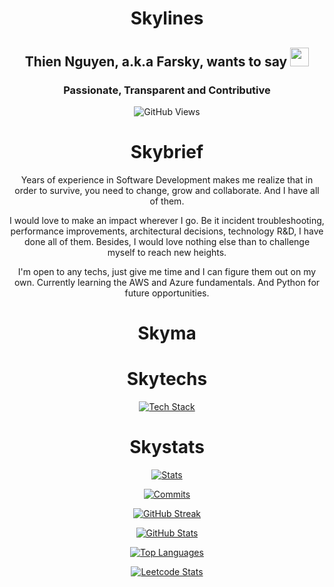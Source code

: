 <!--
**Farsky/Farsky** is a ✨ _special_ ✨ repository because its `README.md` (this file) appears on your GitHub profile.

Here are some ideas to get you started:

- 🔭 I’m currently working on ...
- 🌱 I’m currently learning ...
- 👯 I’m looking to collaborate on ...
- 🤔 I’m looking for help with ...
- 💬 Ask me about ...
- 📫 How to reach me: ...
- 😄 Pronouns: ...
- ⚡ Fun fact: ...
-->

<div align="center">
  
# Skylines

## Thien Nguyen, a.k.a Farsky, wants to say <img src="https://media.giphy.com/media/hvRJCLFzcasrR4ia7z/giphy.gif" style="width: 30px;" />

### Passionate, Transparent and Contributive

![GitHub Views](https://komarev.com/ghpvc/?username=Farsky&color=orange&abbreviated=true)

# Skybrief
Years of experience in Software Development makes me realize that in order to survive, you need to change, grow and collaborate. And I have all of them.

I would love to make an impact wherever I go. Be it incident troubleshooting, performance improvements, architectural decisions, technology R&D, I have done all of them. Besides, I would love nothing else than to challenge myself to reach new heights.

I'm open to any techs, just give me time and I can figure them out on my own. Currently learning the AWS and Azure fundamentals. And Python for future opportunities.

# Skyma

# Skytechs

[![Tech Stack](https://skillicons.dev/icons?i=angular,aws,azure,bash,bootstrap,cs,css,django,docker,dotnet,dynamodb,elasticsearch,express,fastapi,figma,firebase,flask,gcp,git,github,githubactions,gitlab,grafana,html,js,jest,jquery,kubernetes,less,materialui,mongodb,mysql,nestjs,nodejs,npm,openshift,pnpm,postgres,postman,powershell,py,rabbitmq,react,redis,regex,sass,sqlite,sequelize,svg,tailwind,terraform,ts,visualstudio,vscode,vue,vuetify,wasm,webpack,yarn)](https://skillicons.dev)

# Skystats

[![Stats](https://github-profile-summary-cards.vercel.app/api/cards/stats?username=Farsky&theme=solarized)](https://github.com/vn7n24fzkq/github-profile-summary-cards)

[![Commits](https://github-profile-summary-cards.vercel.app/api/cards/productive-time?username=Farsky&utcOffset=7&theme=solarized)](https://github.com/vn7n24fzkq/github-profile-summary-cards)


[![GitHub Streak](https://github-readme-streak-stats.herokuapp.com?user=Farsky&theme=gruvbox_light)](https://github.com/DenverCoder1/github-readme-streak-stats)


[![GitHub Stats](https://github-readme-stats.vercel.app/api?username=Farsky&show_icons=true&rank_icon=percentile&include_all_commits=true&theme=solarized-light)](https://github.com/anuraghazra/github-readme-stat)

[![Top Languages](https://github-readme-stats.vercel.app/api/top-langs?username=Farsky&langs_count=8&layout=compact&theme=solarized-light)](https://github.com/anuraghazra/github-readme-stat)


[![Leetcode Stats](https://leetcard.jacoblin.cool/Farsky215?theme=forest)](https://github.com/JacobLinCool/LeetCode-Stats-Card)

</div>
